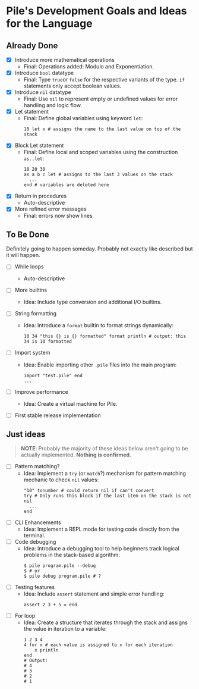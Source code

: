 # Pile's Development Goals and Ideas for the Language

## Already Done
- [X] Introduce more mathematical operations
  * Final: Operations added: Modulo and Exponentiation.
- [X] Introduce `bool` datatype
  * Final: Type `true`or `false` for the respective variants of the type.
           `if` statements only accept boolean values. 
- [X] Introduce `nil` datatype
  * Final: Use `nil` to represent empty or undefined values for error handling and logic flow.
- [X] Let statement
  * Final: Define global variables using keyword `let`:
    ```
    10 let x # assigns the name to the last value on top of the stack
    ```
- [X] Block Let statement
  * Final: Define local and scoped variables using the construction `as..let`:
    ```
    10 20 30
    as a b c let # assigns to the last 3 values on the stack
      ...
    end # variables are deleted here
    ```
- [X] Return in procedures
  * Auto-descriptive
- [X] More refined error messages
  * Final: errors now show lines

## To Be Done
Definitely going to happen someday. Probably not exactly like described but it will happen.

- [ ] While loops
  * Auto-descriptive
- [ ] More builtins
  * Idea: Include type conversion and additional I/O builtins.
- [ ] String formatting
  * Idea: Introduce a `format` builtin to format strings dynamically:
    ```pile
    10 34 "this {} is {} formatted" format println # output: this 34 is 10 formatted
    ```
- [ ] Import system
  * Idea: Enable importing other `.pile` files into the main program:
    ```pile
    import "test.pile" end
    ...
    ```
- [ ] Improve performance
    * Idea: Create a virtual machine for Pile.
- [ ] First stable release implementation


## Just ideas
> **NOTE**: Probably the majority of these ideas below aren't going to be actually implemented. **Nothing is confirmed**.

- [ ] Pattern matching?
  * Idea: Implement a `try` (or `match`?) mechanism for pattern matching mechanic to check `nil` values:
    ```
    "10" tonumber # could return nil if can't convert 
    try # Only runs this block if the last item on the stack is not nil
      ...
    end
    ```
- [ ] CLI Enhancements
  * Idea: Implement a REPL mode for testing code directly from the terminal.
- [ ] Code debugging
  * Idea: Introduce a debugging tool to help beginners track logical problems in the stack-based algorithm:
    ```console
    $ pile program.pile --debug
    $ # or
    $ pile debug program.pile # ?
    ```
- [ ] Testing features
  * Idea: Include `assert` statement and simple error handling:
    ```pile
    assert 2 3 + 5 = end
    ```
- [ ] For loop
  * Idea: Create a structure that iterates through the stack and assigns the value in iteration to a variable:
    ```
    1 2 3 4
    4 for x # each value is assigned to x for each iteration
        x println
    end
    # Output:
    # 4
    # 3
    # 2
    # 1
    ```
